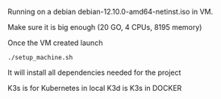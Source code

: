 Running on a debian debian-12.10.0-amd64-netinst.iso in VM.

Make sure it is big enough (20 GO, 4 CPUs, 8195 memory)

Once the VM created launch

```
./setup_machine.sh
```

It will install all dependencies needed for the project

K3s is for Kubernetes in local
K3d is K3s in DOCKER
